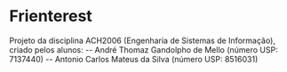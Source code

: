 # Frienterest

Projeto da disciplina ACH2006 (Engenharia de Sistemas de Informação), criado pelos alunos:
-- André Thomaz Gandolpho de Mello (número USP: 7137440)
-- Antonio Carlos Mateus da Silva (número USP: 8516031)
